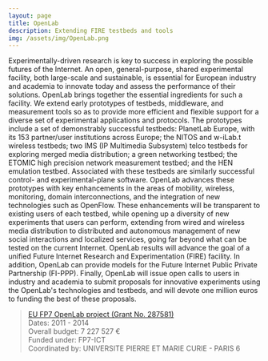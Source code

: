 ```yaml
---
layout: page
title: OpenLab
description: Extending FIRE testbeds and tools
img: /assets/img/OpenLab.png
---
```


Experimentally-driven research is key to success in exploring the possible futures of the Internet. An open, general-purpose, shared experimental facility, both large-scale and sustainable, is essential for European industry and academia to innovate today and assess the performance of their solutions. OpenLab brings together the essential ingredients for such a facility. We extend early prototypes of testbeds, middleware, and measurement tools so as to provide more efficient and flexible support for a diverse set of experimental applications and protocols. The prototypes include a set of demonstrably successful testbeds: PlanetLab Europe, with its 153 partner/user institutions across Europe; the NITOS and w-iLab.t wireless testbeds; two IMS (IP Multimedia Subsystem) telco testbeds for exploring merged media distribution; a green networking testbed; the ETOMIC high precision network measurement testbed; and the HEN emulation testbed. Associated with these testbeds are similarly successful control- and experimental-plane software. OpenLab advances these prototypes with key enhancements in the areas of mobility, wireless, monitoring, domain interconnections, and the integration of new technologies such as OpenFlow. These enhancements will be transparent to existing users of each testbed, while opening up a diversity of new experiments that users can perform, extending from wired and wireless media distribution to distributed and autonomous management of new social interactions and localized services, going far beyond what can be tested on the current Internet. OpenLab results will advance the goal of a unified Future Internet Research and Experimentation (FIRE) facility. In addition, OpenLab can provide models for the Future Internet Public Private Partnership (FI-PPP). Finally, OpenLab will issue open calls to users in industry and academia to submit proposals for innovative experiments using the OpenLab's technologies and testbeds, and will devote one million euros to funding the best of these proposals.

> <a href="https://cordis.europa.eu/project/rcn/100740/factsheet/en" target="_blank">EU FP7 OpenLab project (Grant No. 287581)</a>  
Dates: 2011 - 2014  
Overall budget: 7 227 527 €  
Funded under: FP7-ICT  
Coordinated by: UNIVERSITE PIERRE ET MARIE CURIE - PARIS 6  
